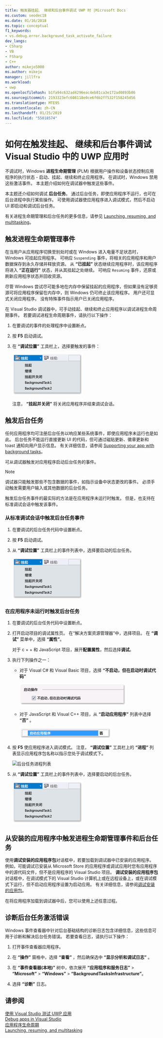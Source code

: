 ```yaml
---
title: 触发器挂起、 继续和后台事件调试 UWP 时 |Microsoft Docs
ms.custom: seodec18
ms.date: 01/16/2018
ms.topic: conceptual
f1_keywords:
- vs.debug.error.background_task_activate_failure
dev_langs:
- CSharp
- VB
- FSharp
- C++
author: mikejo5000
ms.author: mikejo
manager: jillfra
ms.workload:
- uwp
ms.openlocfilehash: b1fa94c632ad4296eac4eb81ca3e172ad0893b86
ms.sourcegitcommit: 2193323efc608118e0ce6f6b2ff532f158245d56
ms.translationtype: MTE95
ms.contentlocale: zh-CN
ms.lasthandoff: 01/25/2019
ms.locfileid: "55018574"
---
```

# <a name="how-to-trigger-suspend-resume-and-background-events-while-debugging-uwp-apps-in-visual-studio"></a>如何在触发挂起、 继续和后台事件调试 Visual Studio 中的 UWP 应用时
不调试时，Windows **进程生命期管理** (PLM) 根据用户操作和设备状态控制应用程序的执行状态 - 启动、挂起、继续和终止应用程序。 在调试时，Windows 禁用这些激活事件。 本主题介绍如何在调试器中触发这些事件。  
  
 本主题还介绍如何调试 **后台任务**。 通过后台任务，即使应用程序不运行，也可在后台进程中执行某些操作。 可使用调试器使应用程序进入调试模式，然后不启动 UI 即启动和调试后台任务。  
  
 有关进程生命期管理和后台任务的更多信息，请参见 [Launching, resuming, and multitasking](/windows/uwp/launch-resume/index)。  
  
##  <a name="BKMK_Trigger_Process_Lifecycle_Management_events"></a> 触发进程生命期管理事件  
 在当用户从应用程序切换至别处时或在 Windows 进入电量不足状态时，Windows 可挂起应用程序。 可响应 `Suspending` 事件，将相关的应用程序和用户数据保存到永久存储并释放资源。 从 **“已挂起”** 状态继续应用程序时，该应用程序将进入 **“正在运行”** 状态，并从其挂起之处继续。 可响应 `Resuming` 事件，还原或刷新应用程序状态并回收资源。  
  
 尽管 Windows 尝试尽可能多地在内存中保留挂起的应用程序，但如果没有足够资源可将应用程序保留在内存中，则 Windows 仍可终止该应用程序。 用户还可显式关闭应用程序。 没有特殊事件指示用户已关闭应用程序。  
  
 在 Visual Studio 调试器中，可手动挂起、继续和终止应用程序以调试进程生命周期事件。 若要调试进程生命周期事件，请执行以下操作：  
  
1.  在要调试的事件的处理程序中设置断点。  
  
2.  按 **F5** 启动调试。  
  
3.  在 **“调试位置”** 工具栏上，选择要触发的事件：  
  
     ![挂起、 继续、 终止和后台任务](../debugger/media/dbg_suspendresumebackground.png "DBG_SuspendResumeBackground")  
  
     注意， **“挂起并关闭”** 将关闭应用程序并结束调试会话。  
  
##  <a name="BKMK_Trigger_background_tasks"></a> 触发后台任务  
 任何应用程序均可注册后台任务以响应某些系统事件，即使应用程序未运行也是如此。 后台任务不能运行直接更新 UI 的代码，但可通过磁贴更新、徽章更新和 toast 通知向用户显示信息。 有关详细信息，请参阅 [Supporting your app with background tasks](https://msdn.microsoft.com/library/4c7bb148-eb1f-4640-865e-41f627a46e8e)。  
  
 可从调试器触发对应用程序启动后台任务的事件。  
  
> [!NOTE]
>  调试器只能触发那些不包含数据的事件，如指示设备中状态更改的事件。 必须手动触发需要用户输入或其他数据的后台任务。  
  
 触发后台任务事件的最实际的方法是在应用程序未运行时触发。 但是，也支持在标准调试会话中触发该事件。  
  
###  <a name="BKMK_Trigger_a_background_task_event_from_a_standard_debug_session"></a> 从标准调试会话中触发后台任务事件  
  
1.  在要调试的后台任务代码中设置断点。  
  
2.  按 **F5** 启动调试。  
  
3.  从 **“调试位置”** 工具栏上的事件列表中，选择要启动的后台任务。  
  
     ![挂起、 继续、 终止和后台任务](../debugger/media/dbg_suspendresumebackground.png "DBG_SuspendResumeBackground")  
  
###  <a name="BKMK_Trigger_a_background_task_when_the_app_is_not_running"></a> 在应用程序未运行时触发后台任务  
  
1.  在要调试的后台任务代码中设置断点。  
  
2.  打开启动项目的调试属性页。 在“解决方案资源管理器”中，选择项目。 在 **“调试”** 菜单中，选择 **“属性”**。  
  
     对于 c + + 和 JavaScript 项目，展开**配置属性**，然后选择**调试**。  
  
3.  执行下列操作之一：  
  
    -   对于 Visual C# 和 Visual Basic 项目，选择 **“不启动，但在启动时调试代码”**  
  
         ![C&#35;&#47;VB 调试启动应用程序属性](../debugger/media/dbg_csvb_dontlaunchapp.png "DBG_CsVb_DontLaunchApp")  
  
    -   对于 JavaScript 和 Visual C++ 项目，从 **“启动应用程序”** 列表中选择 **“否”** 。  
  
         ![C&#43;&#43;&#47;VB 启动应用程序调试属性](../debugger/media/dbg_cppjs_dontlaunchapp.png "DBG_CppJs_DontLaunchApp")  
  
4.  按 **F5** 使应用程序进入调试模式。 注意， **“调试位置”** 工具栏上的 **“进程”** 列表显示应用程序包名称以指示您处于调试模式下。  
  
     ![后台任务进程列表](../debugger/media/dbg_backgroundtask_processlist.png "DBG_BackgroundTask_ProcessList")  
  
5.  从 **“调试位置”** 工具栏上的事件列表中，选择要启动的后台任务。  
  
     ![挂起、 继续、 终止和后台任务](../debugger/media/dbg_suspendresumebackground.png "DBG_SuspendResumeBackground")  
  
##  <a name="BKMK_Trigger_Process_Lifetime_Management_events_and_background_tasks_from_an_installed_app"></a> 从安装的应用程序中触发进程生命期管理事件和后台任务  
 使用**调试安装的应用程序包**对话框中，若要加载到调试器中已安装的应用程序。 例如，可能调试已安装从 Microsoft Store 的应用程序或调试应用时您有应用程序中的源代码文件，但不是应用程序的 Visual Studio 项目。 **调试安装的应用程序包**对话框中，在调试模式下的 Visual Studio 计算机上或在远程设备上，或在调试模式下运行，但不启动应用程序设置为启动应用。 有关详细信息，请参阅[调试安装的应用包](../debugger/debug-installed-app-package.md)。
  
 在将应用程序加载到调试器中后，您可以使用上述任意过程。  
  
##  <a name="BKMK_Diagnosing_background_task_activation_errors"></a> 诊断后台任务激活错误  
 Windows 事件查看器中针对后台基础结构的诊断日志包含详细信息，这些信息可用于诊断和解决后台任务错误。 若要查看日志，请执行以下操作：  
  
1.  打开事件查看器应用程序。  
  
2.  在 **“操作”** 窗格中，选择 **“查看”** ，然后确保选中 **“显示分析和调试日志”** 。  
  
3.  在 **“事件查看器(本地)”** 树中，依次展开 **“应用程序和服务日志”** > **“Microsoft”** > **“Windows”** > **“BackgroundTasksInfrastructure”**。  
  
4.  选择 **“诊断”** 日志。  
  
## <a name="see-also"></a>请参阅  
 [使用 Visual Studio 测试 UWP 应用](../test/testing-store-apps-with-visual-studio.md)   
 [Debug apps in Visual Studio](/visualstudio/debugger/debugging-windows-store-and-windows-universal-apps)   
 [应用程序生命周期](/windows/uwp/launch-resume/app-lifecycle)   
 [Launching, resuming, and multitasking](/windows/uwp/launch-resume/index)